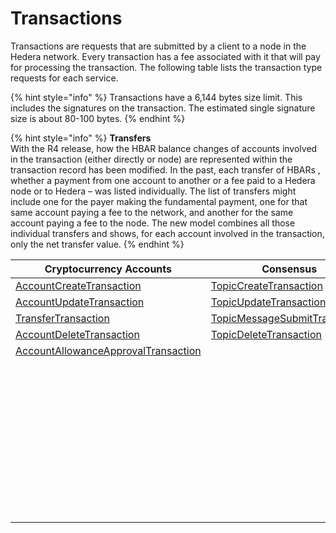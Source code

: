 # Transactions

Transactions are requests that are submitted by a client to a node in the Hedera network. Every transaction has a fee associated with it that will pay for processing the transaction. The following table lists the transaction type requests for each service.

{% hint style="info" %}
Transactions have a 6,144 bytes size limit. This includes the signatures on the transaction. The estimated single signature size is about 80-100 bytes.
{% endhint %}

{% hint style="info" %}
**Transfers**\
With the R4 release, how the HBAR balance changes of accounts involved in the transaction (either directly or node) are represented within the transaction record has been modified. In the past, each transfer of HBARs , whether a payment from one account to another or a fee paid to a Hedera node or to Hedera – was listed individually. The list of transfers might include one for the payer making the fundamental payment, one for that same account paying a fee to the network, and another for the same account paying a fee to the node. The new model combines all those individual transfers and shows, for each account involved in the transaction, only the net transfer value.
{% endhint %}

| Cryptocurrency Accounts                                                                          | Consensus                                                                         | Tokens                                                                                       | File Service                                                                 | Smart Contracts                                                                            |
| ------------------------------------------------------------------------------------------------ | --------------------------------------------------------------------------------- | -------------------------------------------------------------------------------------------- | ---------------------------------------------------------------------------- | ------------------------------------------------------------------------------------------ |
| [AccountCreateTransaction](../../../docs/sdks/cryptocurrency/create-an-account.md)               | [TopicCreateTransaction](../../../docs/sdks/consensus/create-a-topic.md)          | [TokenCreateTransaction](../../../docs/sdks/tokens/define-a-token.md)                        | [FileCreateTransaction](../../../docs/sdks/file-storage/create-a-file.md)    | [ContractCreateTransaction](../../../docs/sdks/smart-contracts/create-a-smart-contract.md) |
| [AccountUpdateTransaction](../../../docs/sdks/cryptocurrency/update-an-account.md)               | [TopicUpdateTransaction](../../../docs/sdks/consensus/update-a-topic.md)          | [TokenUpdateTransaction](../../../docs/sdks/tokens/update-a-token.md)                        | [FileAppendTransaction](../../../docs/sdks/file-storage/append-to-a-file.md) | [ContractUpdateTransaction](../../../docs/sdks/smart-contracts/update-a-smart-contract.md) |
| [TransferTransaction](../../../docs/sdks/cryptocurrency/transfer-cryptocurrency.md)              | [TopicMessageSubmitTransaction](../../../docs/sdks/consensus/submit-a-message.md) | [TokenDeleteTransaction](../../../docs/sdks/tokens/delete-a-token.md)                        | [FileUpdateTransaction](../../../docs/sdks/file-storage/update-a-file.md)    | [ContractDeleteTransaction](../../../docs/sdks/smart-contracts/delete-a-smart-contract.md) |
| [AccountDeleteTransaction](../../../docs/sdks/cryptocurrency/delete-an-account.md)               | [TopicDeleteTransaction](../../../docs/sdks/consensus/delete-a-topic.md)          | [TokenAssociateTransaction](../../../docs/sdks/tokens/associate-tokens-to-an-account.md)     | [FileDeleteTransaction](../../../docs/sdks/file-storage/delete-a-file.md)    | [EthereumTransaction](../../../docs/sdks/smart-contracts/ethereum-transaction.md)          |
| [AccountAllowanceApprovalTransaction](../../../docs/sdks/cryptocurrency/approve-an-allowance.md) |                                                                                   | [TokenDissociateTransaction](../../../docs/sdks/tokens/dissociate-tokens-from-an-account.md) |                                                                              |                                                                                            |
|                                                                                                  |                                                                                   | [TokenMintTransaction](../../../docs/sdks/tokens/mint-a-token.md)                            |                                                                              |                                                                                            |
|                                                                                                  |                                                                                   | [TokenBurnTransaction](../../../docs/sdks/tokens/burn-a-token.md)                            |                                                                              |                                                                                            |
|                                                                                                  |                                                                                   | [TokenFreezeTransaction](../../../docs/sdks/tokens/freeze-an-account.md)                     |                                                                              |                                                                                            |
|                                                                                                  |                                                                                   | [TokenFeeScheduleUpdateTransaction](../../../docs/sdks/tokens/update-a-fee-schedule.md)      |                                                                              |                                                                                            |
|                                                                                                  |                                                                                   | [TokenUnfreezeTransaction](../../../docs/sdks/tokens/unfreeze-an-account.md)                 |                                                                              |                                                                                            |
|                                                                                                  |                                                                                   | [TokenGrantKycTransaction](../../../docs/sdks/tokens/enable-kyc-account-flag-1.md)           |                                                                              |                                                                                            |
|                                                                                                  |                                                                                   | [TokenRevokeKycTransaction](../../../docs/sdks/tokens/disable-kyc-account-flag.md)           |                                                                              |                                                                                            |
|                                                                                                  |                                                                                   | [TokenPauseTransaction](../../../docs/sdks/tokens/pause-a-token.md)                          |                                                                              |                                                                                            |
|                                                                                                  |                                                                                   | [TokenUnpauseTransaction](../../../docs/sdks/tokens/unpause-a-token.md)                      |                                                                              |                                                                                            |
|                                                                                                  |                                                                                   | [TokenWipeTransaction](../../../docs/sdks/tokens/wipe-a-token.md)                            |                                                                              |                                                                                            |
